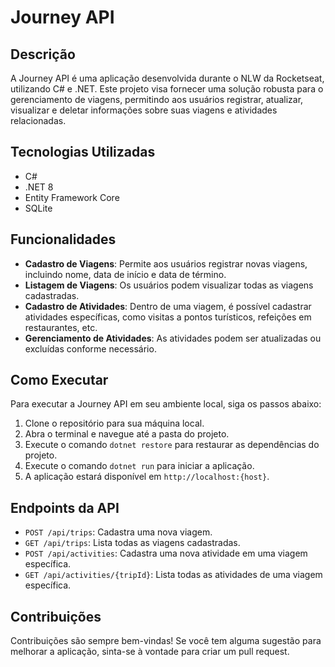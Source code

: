 # Journey API

## Descrição
A Journey API é uma aplicação desenvolvida durante o NLW da Rocketseat, utilizando C# e .NET. Este projeto visa fornecer uma solução robusta para o gerenciamento de viagens, permitindo aos usuários registrar, atualizar, visualizar e deletar informações sobre suas viagens e atividades relacionadas.

## Tecnologias Utilizadas
- C#
- .NET 8
- Entity Framework Core
- SQLite

## Funcionalidades
- **Cadastro de Viagens**: Permite aos usuários registrar novas viagens, incluindo nome, data de início e data de término.
- **Listagem de Viagens**: Os usuários podem visualizar todas as viagens cadastradas.
- **Cadastro de Atividades**: Dentro de uma viagem, é possível cadastrar atividades específicas, como visitas a pontos turísticos, refeições em restaurantes, etc.
- **Gerenciamento de Atividades**: As atividades podem ser atualizadas ou excluídas conforme necessário.

## Como Executar
Para executar a Journey API em seu ambiente local, siga os passos abaixo:

1. Clone o repositório para sua máquina local.
2. Abra o terminal e navegue até a pasta do projeto.
3. Execute o comando `dotnet restore` para restaurar as dependências do projeto.
4. Execute o comando `dotnet run` para iniciar a aplicação.
5. A aplicação estará disponível em `http://localhost:{host}`.

## Endpoints da API
- `POST /api/trips`: Cadastra uma nova viagem.
- `GET /api/trips`: Lista todas as viagens cadastradas.
- `POST /api/activities`: Cadastra uma nova atividade em uma viagem específica.
- `GET /api/activities/{tripId}`: Lista todas as atividades de uma viagem específica.

## Contribuições
Contribuições são sempre bem-vindas! Se você tem alguma sugestão para melhorar a aplicação, sinta-se à vontade para criar um pull request.
